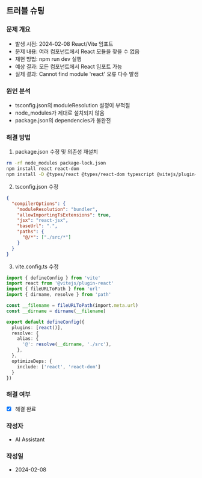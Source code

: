 ## 트러블 슈팅

### 문제 개요
* 발생 시점: 2024-02-08 React/Vite 임포트
* 문제 내용: 여러 컴포넌트에서 React 모듈을 찾을 수 없음
* 재현 방법: npm run dev 실행
* 예상 결과: 모든 컴포넌트에서 React 임포트 가능
* 실제 결과: Cannot find module 'react' 오류 다수 발생

### 원인 분석
* tsconfig.json의 moduleResolution 설정이 부적절
* node_modules가 제대로 설치되지 않음
* package.json의 dependencies가 불완전

### 해결 방법
1. package.json 수정 및 의존성 재설치
```bash
rm -rf node_modules package-lock.json
npm install react react-dom
npm install -D @types/react @types/react-dom typescript @vitejs/plugin-react
```

2. tsconfig.json 수정
```json
{
  "compilerOptions": {
    "moduleResolution": "bundler",
    "allowImportingTsExtensions": true,
    "jsx": "react-jsx",
    "baseUrl": ".",
    "paths": {
      "@/*": ["./src/*"]
    }
  }
}
```

3. vite.config.ts 수정
```typescript
import { defineConfig } from 'vite'
import react from '@vitejs/plugin-react'
import { fileURLToPath } from 'url'
import { dirname, resolve } from 'path'

const __filename = fileURLToPath(import.meta.url)
const __dirname = dirname(__filename)

export default defineConfig({
  plugins: [react()],
  resolve: {
    alias: {
      '@': resolve(__dirname, './src'),
    },
  },
  optimizeDeps: {
    include: ['react', 'react-dom']
  }
})
```

### 해결 여부
* [x] 해결 완료

### 작성자
* AI Assistant

### 작성일
* 2024-02-08 